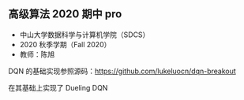 ## 高级算法 2020 期中 pro

+ 中山大学数据科学与计算机学院（SDCS）
+ 2020 秋季学期（Fall 2020）
+ 教师：陈旭
  


DQN 的基础实现参照源码：https://github.com/lukeluocn/dqn-breakout

在其基础上实现了 Dueling DQN
